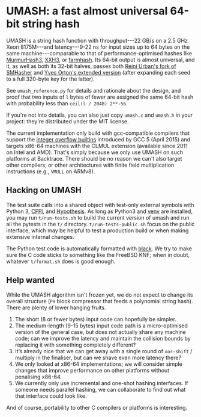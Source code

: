 UMASH: a fast almost universal 64-bit string hash
=================================================

UMASH is a string hash function with throughput---22 GB/s on a 2.5 GHz
Xeon 8175M---and latency---9-22 ns for input sizes up to 64 bytes on
the same machine---comparable to that of performance-optimised hashes
like [MurmurHash3](https://github.com/aappleby/smhasher/wiki/MurmurHash3),
[XXH3](https://github.com/Cyan4973/xxHash), or
[farmhash](https://github.com/google/farmhash).  Its 64-bit output is
almost universal, and it, as well as both its 32-bit halves, passes
both [Reini Urban's fork of SMHasher](https://github.com/rurban/smhasher/)
and [Yves Orton's extended version](https://github.com/demerphq/smhasher) 
(after expanding each seed to a full 320-byte key for the latter).

See `umash_reference.py` for details and rationale about the design,
and proof that two inputs of `l` bytes of fewer are assigned the same
64-bit hash with probability less than `ceil(l / 2048) 2**-56`.

If you're not into details, you can also just copy `umash.c` and
`umash.h` in your project: they're distributed under the MIT license.

The current implementation only build with gcc-compatible compilers
that support the [integer overflow builtins](https://gcc.gnu.org/onlinedocs/gcc/Integer-Overflow-Builtins.html)
introduced by GCC 5 (April 2015) and targets x86-64 machines with the
CLMUL extension (available since 2011 on Intel and AMD).  That's simply
because we only use UMASH on such platforms at Backtrace.  There should
be no reason we can't also target other compilers, or other architectures
with finite field multiplication instructions (e.g., `VMULL` on ARMv8).

Hacking on UMASH
----------------

The test suite calls into a shared object with test-only external
symbols with Python 3, [CFFI](https://cffi.readthedocs.io/en/latest/),
and [Hypothesis](https://hypothesis.works/).  As long as Python3 and
[venv](https://docs.python.org/3/library/venv.html) are installed, you
may run `t/run-tests.sh` to build the current version of umash and run
all the pytests in the `t/` directory.  `t/run-tests-public.sh` focus
on the public interface, which may be helpful to test a production
build or when making extensive internal changes.

The Python test code is automatically formatted with
[black](https://github.com/psf/black).  We try to make sure the C code
sticks to something like the FreeBSD KNF; when in doubt, whatever
`t/format.sh` does is good enough.

Help wanted
-----------

While the UMASH algorithm isn't frozen yet, we do not expect to change
its overall structure (`PH` block compressor that feeds a polynomial
string hash).  There are plenty of lower hanging fruits.

1. The short (8 or fewer bytes) input code can hopefully be simpler.
2. The medium-length (9-15 bytes) input code path is a micro-optimised
   version of the general case, but does not actually share any
   machine code; can we improve the latency and maintain the collision
   bounds by replacing it with something completely different?
3. It’s already nice that we can get away with a single round of
   `xor-shift` / multiply in the finaliser, but can we shave even more
   latency there?
4. We only looked at x86-64 implementations; we will consider simple
   changes that improve performance on other platforms without
   penalising x86-64.
5. We currently only use incremental and one-shot hashing
   interfaces. If someone needs parallel hashing, we can collaborate
   to find out what that interface could look like.

And of course, portability to other C compilers or platforms is
interesting.
